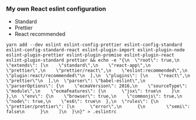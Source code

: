 ### My own React eslint configuration

* Standard
* Prettier
* React recommended

```yarn add --dev eslint eslint-config-prettier eslint-config-standard eslint-config-standard-react eslint-plugin-import eslint-plugin-node eslint-plugin-prettier eslint-plugin-promise eslint-plugin-react eslint-plugin-standard prettier && echo -e "{\n  \"root\": true,\n  \"extends\": [\n    \"standard\",\n    \"react-app\",\n    \"prettier\",\n    \"prettier/react\",\n    \"eslint:recommended\",\n    \"plugin:react/recommended\"\n  ],\n  \"plugins\": [\n    \"react\",\n    \"prettier\"\n  ],\n  \"parser\": \"babel-eslint\",\n  \"parserOptions\": {\n    \"ecmaVersion\": 2016,\n    \"sourceType\": \"module\",\n    \"ecmaFeatures\": {\n      \"jsx\": true\n    }\n  },\n  \"env\": {\n    \"browser\": true,\n    \"commonjs\": true,\n    \"node\": true,\n    \"es6\": true\n  },\n  \"rules\": {\n    \"prettier/prettier\": [\n      \"error\",\n      {\n        \"semi\": false\n      }\n    ]\n  }\n}" > .eslintrc```
